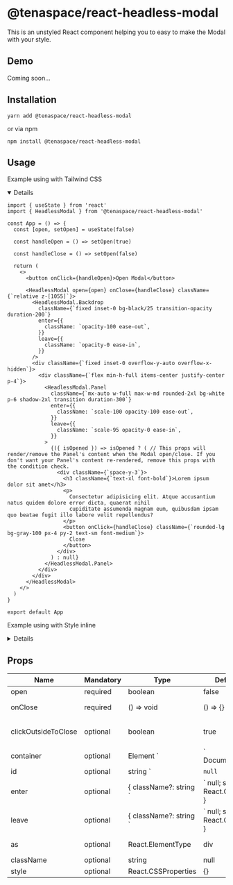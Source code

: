 # @tenaspace/react-headless-modal

This is an unstyled React component helping you to easy to make the Modal with your style.

## Demo

Coming soon...

## Installation

```shell
yarn add @tenaspace/react-headless-modal
```

or via npm

```shell
npm install @tenaspace/react-headless-modal
```

## Usage

Example using with Tailwind CSS

<details open>

```tsx
import { useState } from 'react'
import { HeadlessModal } from '@tenaspace/react-headless-modal'

const App = () => {
  const [open, setOpen] = useState(false)

  const handleOpen = () => setOpen(true)

  const handleClose = () => setOpen(false)

  return (
    <>
      <button onClick={handleOpen}>Open Modal</button>

      <HeadlessModal open={open} onClose={handleClose} className={`relative z-[1055]`}>
        <HeadlessModal.Backdrop
          className={`fixed inset-0 bg-black/25 transition-opacity duration-200`}
          enter={{
            className: `opacity-100 ease-out`,
          }}
          leave={{
            className: `opacity-0 ease-in`,
          }}
        />
        <div className={`fixed inset-0 overflow-y-auto overflow-x-hidden`}>
          <div className={`flex min-h-full items-center justify-center p-4`}>
            <HeadlessModal.Panel
              className={`mx-auto w-full max-w-md rounded-2xl bg-white p-6 shadow-2xl transition duration-300`}
              enter={{
                className: `scale-100 opacity-100 ease-out`,
              }}
              leave={{
                className: `scale-95 opacity-0 ease-in`,
              }}
            >
              {({ isOpened }) => isOpened ? ( // This props will render/remove the Panel's content when the Modal open/close. If you don't want your Panel's content re-rendered, remove this props with the condition check.
                <div className={`space-y-3`}>
                  <h3 className={`text-xl font-bold`}>Lorem ipsum dolor sit amet</h3>
                  <p>
                    Consectetur adipisicing elit. Atque accusantium natus quidem dolore error dicta, quaerat nihil
                    cupiditate assumenda magnam eum, quibusdam ipsam quo beatae fugit illo labore velit repellendus?
                  </p>
                  <button onClick={handleClose} className={`rounded-lg bg-gray-100 px-4 py-2 text-sm font-medium`}>
                    Close
                  </button>
                </div>
              ) : null}
            </HeadlessModal.Panel>
          </div>
        </div>
      </HeadlessModal>
    </>
  )
}

export default App
```

</details>

Example using with Style inline

<details>

```tsx
import { useState } from 'react'
import { HeadlessModal } from '@tenaspace/react-headless-modal'

const App = () => {
  const [open, setOpen] = useState(false)

  const handleOpen = () => setOpen(true)

  const handleClose = () => setOpen(false)

  return (
    <>
      <button onClick={handleOpen}>Open Modal</button>

      <HeadlessModal open={open} onClose={handleClose} style={{ position: `relative`, zIndex: 1055 }}>
        <HeadlessModal.Backdrop
          style={{
            position: `fixed`,
            top: 0,
            right: 0,
            bottom: 0,
            left: 0,
            backgroundColor: `rgb(0 0 0 / 0.25)`,
            transitionProperty: `opacity`,
            transitionDuration: `0.2s`,
          }}
          enter={{
            style: {
              opacity: 1,
              transitionTimingFunction: `cubic-bezier(0, 0, 0.2, 1)`,
            },
          }}
          leave={{
            style: {
              opacity: 0,
              transitionTimingFunction: `cubic-bezier(0.4, 0, 1, 1)`,
            },
          }}
        />
        <div
          style={{
            position: `fixed`,
            top: 0,
            right: 0,
            bottom: 0,
            left: 0,
            overflowX: `hidden`,
            overflowY: `auto`,
          }}
        >
          <div
            style={{
              display: `flex`,
              alignItems: `center`,
              justifyContent: `center`,
              minHeight: `100%`,
              padding: `20px`,
            }}
          >
            <HeadlessModal.Panel
              style={{
                overflow: `hidden`,
                maxWidth: `448px`,
                width: `100%`,
                marginLeft: `auto`,
                marginRight: `auto`,
                borderRadius: `16px`,
                padding: `24px`,
                backgroundColor: `white`,
                boxShadow: `rgba(0, 0, 0, 0.1) 0px 10px 15px -3px, rgba(0, 0, 0, 0.05) 0px 4px 6px -2px`,
                transitionProperty: `opacity, transform`,
                transitionDuration: `0.3s`,
              }}
              enter={{
                style: {
                  opacity: 1,
                  transform: `scale(1)`,
                  transitionTimingFunction: `cubic-bezier(0, 0, 0.2, 1)`,
                },
              }}
              leave={{
                style: {
                  opacity: 0,
                  transform: `scale(0.95)`,
                  transitionTimingFunction: `cubic-bezier(0.4, 0, 1, 1)`,
                },
              }}
            >
              {({ isOpened }) =>
                isOpened ? ( // This props will render/remove the Panel's content when the Modal open/close. If you don't want your Panel's content re-rendered, remove this props with the condition check.
                  <div>
                    <h3
                      style={{
                        fontWeight: 700,
                        margin: `0 0 12px 0`,
                        fontSize: `20px`,
                        lineHeight: `28px`,
                      }}
                    >
                      Lorem ipsum dolor sit amet
                    </h3>
                    <p style={{ margin: `0 0 12px 0` }}>
                      Consectetur adipisicing elit. Atque accusantium natus quidem dolore error dicta, quaerat nihil
                      cupiditate assumenda magnam eum, quibusdam ipsam quo beatae fugit illo labore velit repellendus?
                    </p>
                    <button
                      style={{
                        cursor: `pointer`,
                        borderWidth: 0,
                        borderRadius: `8px`,
                        padding: `8px 16px`,
                        fontSize: `14px`,
                        lineHeight: `20px`,
                        fontWeight: 500,
                        backgroundColor: `rgb(243 244 246 / 1)`,
                      }}
                      onClick={handleClose}
                    >
                      Close
                    </button>
                  </div>
                ) : null
              }
            </HeadlessModal.Panel>
          </div>
        </div>
      </HeadlessModal>
    </>
  )
}

export default App
```

</details>

## Props

| Name             | Mandatory | Type                | Default value | Component              | Note                                                                                                                                                                                                        |
| ---------------- | --------- | --------------------------------------------- | ------------- | ---------------------- | ----------------------------------------------------------------------------------------------------------------------------------------------------------------------------------------------------------- |
| open | required  | boolean | false | HeadlessModal | The state of the Modal |
| onClose | required | () => void | () => {} | HeadlessModal | Function handle to close the Modal |
| clickOutsideToClose | optional | boolean | true | HeadlessModal | Enable / Disable closing the Modal when clicking outside the Modal panel |
| container | optional | Element `|` DocumentFragment | document.body | HeadlessModal | The Modal will be rendered with the parent is `<body>` by default. You can choose the place where you want the Modal rendered by setting the Element to this props |
| id | optional | string `|` null `|` undefined | undefined | HeadlessModal | A unique string or number to be used as the Modal's key |
| enter | optional | { className?: string `|` null; style?: React.CSSProperties } | {} | HeadlessModal.Backdrop, HeadlessModal.Panel | The CSS will be shown when the Modal is on open (You can set the CSS using class or style inline) |
| leave | optional | { className?: string `|` null; style?: React.CSSProperties } | {} | HeadlessModal.Backdrop, HeadlessModal.Panel | The CSS will be shown when the Modal is on close (You can set the CSS using class or style inline) |
| as | optional | React.ElementType | div | All | Set the tag HTML like whatever you want |
| className | optional | string | null | All |  |
| style | optional | React.CSSProperties | {} | All |  |
